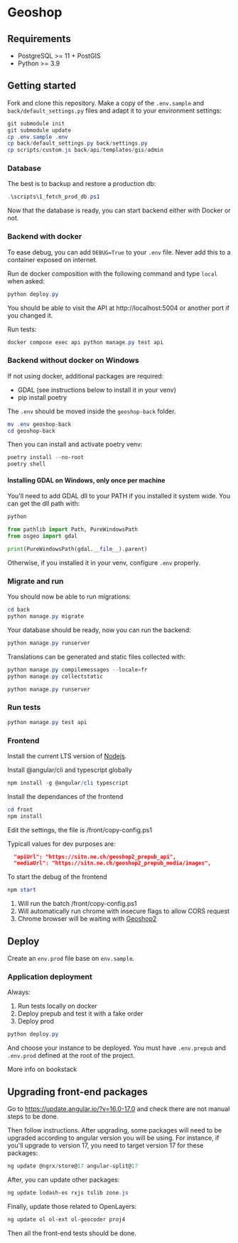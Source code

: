 # Geoshop

## Requirements

* PostgreSQL >= 11 + PostGIS
* Python >= 3.9

## Getting started

Fork and clone this repository. Make a copy of the `.env.sample` and `back/default_settings.py` files and adapt it to your environment settings:

```powershell
git submodule init
git submodule update
cp .env.sample .env
cp back/default_settings.py back/settings.py
cp scripts/custom.js back/api/templates/gis/admin
```

### Database

The best is to backup and restore a production db:

```powershell
.\scripts\1_fetch_prod_db.ps1
```

Now that the database is ready, you can start backend either with Docker or not.

### Backend with docker

To ease debug, you can add `DEBUG=True` to your `.env` file. Never add this to a container exposed on internet.

Run de docker composition with the following command and type `local` when asked:

```powershell
python deploy.py
```

You should be able to visit the API at http://localhost:5004 or another port if you changed it.

Run tests:

```powershell
docker compose exec api python manage.py test api
```

### Backend without docker on Windows

If not using docker, additional packages are required:

* GDAL (see instructions below to install it in your venv)
* pip install poetry

The `.env` should be moved inside the `geoshop-back` folder.

```powershell
mv .env geoshop-back
cd geoshop-back
```

Then you can install and activate poetry venv:

```powershell
poetry install --no-root
poetry shell
```

#### Installing GDAL on Windows, only once per machine

You'll need to add GDAL dll to your PATH if you installed it system wide. You can get the dll path with:

```python
python

from pathlib import Path, PureWindowsPath
from osgeo import gdal

print(PureWindowsPath(gdal.__file__).parent)
```

Otherwise, if you installed it in your venv, configure `.env` properly.

### Migrate and run

You should now be able to run migrations:

```powershell
cd back
python manage.py migrate
```

Your database should be ready, now you can run the backend:

```powershell
python manage.py runserver
```

Translations can be generated and static files collected with:

```powershell
python manage.py compilemessages --locale=fr
python manage.py collectstatic
```

```powershell
python manage.py runserver
```

### Run tests

```powershell
python manage.py test api
```

### Frontend

Install the current LTS version of [Nodejs](https://nodejs.org/en/).

Install @angular/cli and typescript globally

```powershell
npm install -g @angular/cli typescript
```

Install the dependances of the frontend

```powershell
cd front
npm install
```

Edit the settings, the file is /front/copy-config.ps1

Typicall values for dev purposes are:

```json
  "apiUrl": "https://sitn.ne.ch/geoshop2_prepub_api",
  "mediaUrl": "https://sitn.ne.ch/geoshop2_prepub_media/images",
```

To start the debug of the frontend

```powershell
npm start
```

1. Will run the batch /front/copy-config.ps1
2. Will automatically run chrome with insecure flags to allow CORS request
3. Chrome browser will be waiting with [Geoshop2](http://localhost:4200)

## Deploy

Create an `env.prod` file base on `env.sample`.

### Application deployment

Always:
1. Run tests locally on docker
2. Deploy prepub and test it with a fake order
3. Deploy prod

```powershell
python deploy.py
```

And choose your instance to be deployed. You must have `.env.prepub` and `.env.prod` defined at the root of the project.

More info on bookstack

## Upgrading front-end packages

Go to https://update.angular.io/?v=16.0-17.0 and check there are not manual steps to be done.

Then follow instructions. After upgrading, some packages will need to be upgraded according to angular version
you will be using. For instance, if you'll upgrade to version 17, you need to target version 17 for these packages:

```powershell
ng update @ngrx/store@17 angular-split@17
```

After, you can update other packages:

```powershell
ng update lodash-es rxjs tslib zone.js
```

Finally, update those related to OpenLayers:

```powershell
ng update ol ol-ext ol-geocoder proj4
```

Then all the front-end tests should be done.
